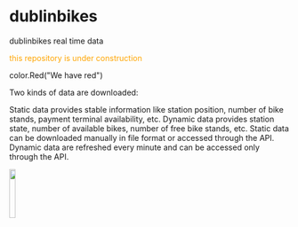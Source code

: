 # dublinbikes
dublinbikes real time data


<span style="color:orange;"> this repository is under construction </span> 

color.Red("We have red")

Two kinds of data are downloaded:

Static data provides stable information like station position, number of bike stands, payment terminal availability, etc.
Dynamic data provides station state, number of available bikes, number of free bike stands, etc.
Static data can be downloaded manually in file format or accessed through the API. Dynamic data are refreshed every minute and can be accessed only through the API.


<img src="https://user-images.githubusercontent.com/24633926/27997874-f7f9f9dc-64f8-11e7-8e68-a585df5ce772.png" width="15%"></img> 

